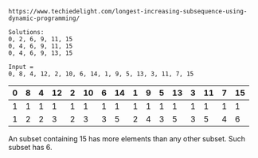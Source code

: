 ```
https://www.techiedelight.com/longest-increasing-subsequence-using-dynamic-programming/

Solutions:
0, 2, 6, 9, 11, 15
0, 4, 6, 9, 11, 15
0, 4, 6, 9, 13, 15

Input =
0, 8, 4, 12, 2, 10, 6, 14, 1, 9, 5, 13, 3, 11, 7, 15
```

 0| 8| 4|12| 2|10| 6|14| 1| 9| 5|13| 3|11| 7|15
--|--|--|--|--|--|--|--|--|--|--|--|--|--|--|--
 1| 1| 1| 1| 1| 1| 1| 1| 1| 1| 1| 1| 1| 1| 1| 1
 1| 2| 2| 3| 2| 3| 3| 5| 2| 4| 3| 5| 3| 5| 4| 6

An subset containing 15 has more elements than any other subset. Such subset has 6.